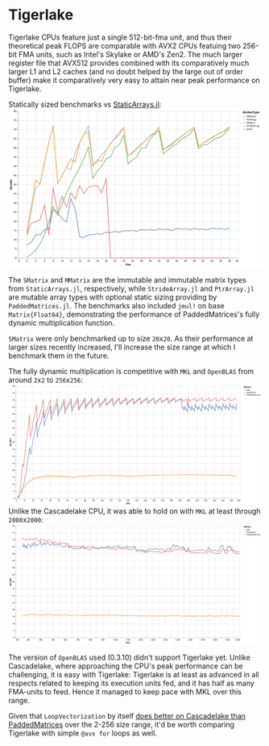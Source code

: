 # Tigerlake

Tigerlake CPUs feature just a single 512-bit-fma unit, and thus their theoretical peak FLOPS are comparable with AVX2 CPUs featuing two 256-bit FMA units, such as Intel's Skylake or AMD's Zen2.
The much larger register file that AVX512 provides combined with its comparatively much larger L1 and L2 caches (and no doubt helped by the large out of order buffer) make it comparatively very easy to attain near peak performance on Tigerlake.

Statically sized benchmarks vs [StaticArrays.jl](https://github.com/JuliaArrays/StaticArrays.jl):
![sizedbenchmarks](../assets/sizedarraybenchmarks_tigerlake_AVX512.svg)

The `SMatrix` and `MMatrix` are the immutable and immutable matrix types from `StaticArrays.jl`, respectively, while `StrideArray.jl` and `PtrArray.jl` are mutable array types with optional static sizing providing by `PaddedMatrices.jl`. The benchmarks also included `jmul!` on base `Matrix{Float64}`, demonstrating the performance of PaddedMatrices's fully dynamic multiplication function.

`SMatrix` were only benchmarked up to size `20`x`20`. As their performance at larger sizes recently increased, I'll increase the size range at which I benchmark them in the future.



The fully dynamic multiplication is competitive with `MKL` and `OpenBLAS` from around `2`x`2` to `256`x`256`:
![dgemmbenchmarkssmall](../assets/gemmFloat64_2_256_tigerlake_AVX512.svg)
Unlike the Cascadelake CPU, it was able to hold on with `MKL` at least through `2000`x`2000`:
![dgemmbenchmarksmedium](../assets/gemmFloat64_256_2000_tigerlake_AVX512.svg)

The version of `OpenBLAS` used (0.3.10) didn't support Tigerlake yet.
Unlike Cascadelake, where approaching the CPU's peak performance can be challenging, it is easy with Tigerlake: Tigerlake is at least as advanced in all respects related to keeping its execution units fed, and it has half as many FMA-units to feed. Hence it managed to keep pace with MKL over this range.

Given that `LoopVectorization` by itself [does better on Cascadelake than PaddedMatrices](https://chriselrod.github.io/LoopVectorization.jl/latest/examples/matrix_multiplication/#Matrix-Multiplication) over the 2-256 size range, it'd be worth comparing Tigerlake with simple `@avx for` loops as well.



